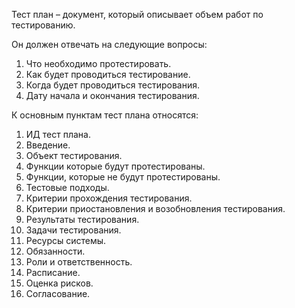 Тест план – документ, который описывает объем работ по тестированию.

Он должен отвечать на следующие вопросы:

1. Что необходимо протестировать.  
2. Как будет проводиться тестирование.  
3. Когда будет проводиться тестирования.  
4. Дату начала и окончания тестирования.

К основным пунктам тест плана относятся:
1. ИД тест плана.  
2. Введение.  
3. Объект тестирования.  
4. Функции которые будут протестированы.  
5. Функции, которые не будут протестированы.  
6. Тестовые подходы.  
7. Критерии прохождения тестирования.  
8. Критерии приостановления и возобновления тестирования.  
9. Результаты тестирования.  
10. Задачи тестирования.  
11. Ресурсы системы.  
12. Обязанности.  
13. Роли и ответственность.  
14. Расписание.  
15. Оценка рисков.  
16. Согласование.